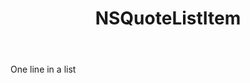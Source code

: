 ﻿---
uid: crmscript_ref_NSQuoteListItem
title: NSQuoteListItem
intellisense: Void.NSQuoteListItem
keywords: NSQuoteListItem
so.topic: reference
---

One line in a list
